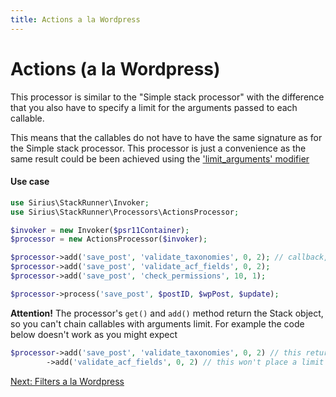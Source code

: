 ```yaml
---
title: Actions a la Wordpress
---
```


# Actions (a la Wordpress)

This processor is similar to the "Simple stack processor" with the difference that you also have to specify a limit for the arguments passed to each callable.

This means that the callables do not have to have the same signature as for the Simple stack processor. This processor is just a convenience as the same result could be been achieved using the ['limit_arguments' modifier](4_callable_modifiers.md)

#### Use case

```php
use Sirius\StackRunner\Invoker;
use Sirius\StackRunner\Processors\ActionsProcessor;

$invoker = new Invoker($psr11Container);
$processor = new ActionsProcessor($invoker);

$processor->add('save_post', 'validate_taxonomies', 0, 2); // callback, priority, no of arguments passed 
$processor->add('save_post', 'validate_acf_fields', 0, 2);
$processor->add('save_post', 'check_permissions', 10, 1);

$processor->process('save_post', $postID, $wpPost, $update);
```

**Attention!** The processor's `get()` and `add()` method return the Stack object, so you can't chain callables with arguments limit. For example the code below doesn't work as you might expect
```php
$processor->add('save_post', 'validate_taxonomies', 0, 2) // this returns the stack
        ->add('validate_acf_fields', 0, 2) // this won't place a limit on the arguments for the 'validate_acf_fields' function
```

[Next: Filters a la Wordpress](2_2_pipelines.md)
